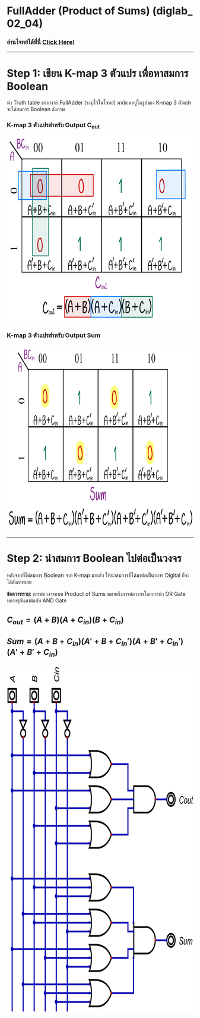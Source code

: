 # FullAdder (Product of Sums) (diglab_​02_​04)
### อ่านโจทย์ได้ที่นี่ [Click Here!](https://drive.google.com/file/d/16HCbbrqRba3GJ2d0AD0ZKvdQQFeRKjz1/view?usp=drive_link)
---

# Step 1: เขียน K-map 3 ตัวแปร เพื่อหาสมการ Boolean

นำ Truth table ของวงจร FullAdder (ระบุไว้ในโจทย์) มาเขียนอยู่ในรูปของ K-map 3 ตัวแปร จะได้สมการ Boolean ดังภาพ

### K-map 3 ตัวแปรสำหรับ Output **C<sub>out</sub>**

<img src="https://raw.githubusercontent.com/reisenx/2110263-DIG-LOGIC-LAB-I/main/Lab%2002/diglab_%E2%80%8B02_%E2%80%8B04/diglab_02_04_pics/diglab_02_04_Kmap_01.png" width="718" height="500">

### K-map 3 ตัวแปรสำหรับ Output **Sum**
<img src="https://raw.githubusercontent.com/reisenx/2110263-DIG-LOGIC-LAB-I/main/Lab%2002/diglab_%E2%80%8B02_%E2%80%8B04/diglab_02_04_pics/diglab_02_04_Kmap_02.png" width="810" height="500">

---

# Step 2: นำสมการ Boolean ไปต่อเป็นวงจร

หลังจากที่ได้สมการ Boolean จาก K-map มาแล้ว ให้นำสมการที่ได้มาต่อเป็นวงจร Digital ก็จะได้ดังภาพเลย

**ข้อควรทราบ:** การต่อวงจรแบบ Product of Sums หมายถึงการต่อวงจรโดยการนำ OR Gate หลายๆอันมาต่อกับ AND Gate

## $C_{out} = (A + B)(A + C_{in})(B + C_{in})$
## $Sum = (A + B + C_{in})(A' + B + C_{in}')(A + B' + C_{in}')(A' + B' + C_{in})$

<img src="https://raw.githubusercontent.com/reisenx/2110263-DIG-LOGIC-LAB-I/main/Lab%2002/diglab_%E2%80%8B02_%E2%80%8B04/diglab_%E2%80%8B02_%E2%80%8B04.png" width="814" height="935">
